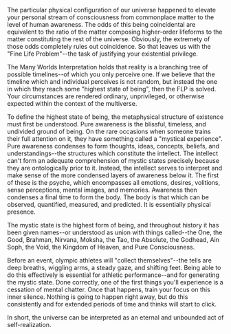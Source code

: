 The particular physical configuration of our universe happened to elevate your personal stream of consciousness from commonplace matter to the level of human awareness. The odds of this being coincidental are equivalent to the ratio of the matter composing higher-order lifeforms to the matter constituting the rest of the universe. Obviously, the extremety of those odds completely rules out coincidence. So that leaves us with the "Fine Life Problem"--the task of justifying your existential privilege.

The Many Worlds Interpretation holds that reality is a branching tree of possible timelines--of which you only perceive one. If we believe that the timeline which and individual perceives is not random, but instead the one in which they reach some "highest state of being", then the FLP is solved. Your circumstances are rendered ordinary, unprivileged, or otherwise expected within the context of the multiverse.

To define the highest state of being, the metaphysical structure of existence must first be understood. Pure awareness is the blissful, timeless, and undivided ground of being. On the rare occasions when someone trains their full attention on it, they have something called a "mystical experience". Pure awareness condenses to form thoughts, ideas, concepts, beliefs, and understandings--the structures which constitute the intellect. The intellect can't form an adequate comprehension of mystic states precisely because they are ontologically prior to it. Instead, the intellect serves to interpret and make sense of the more condensed layers of awareness below it. The first of these is the psyche, which encompasses all emotions, desires, volitions, sense perceptions, mental images, and memories. Awareness then condenses a final time to form the body. The body is that which can be observed, quantified, measured, and predicted. It is essentially physical presence.

The mystic state is the highest form of being, and throughout history it has been given names--or understood as union with things called--the One, the Good, Brahman, Nirvana, Moksha, the Tao, the Absolute, the Godhead, Ain Soph, the Void, the Kingdom of Heaven, and Pure Consciousness.

Before an event, olympic athletes will "collect themselves"--the tells are deep breaths, wiggling arms, a steady gaze, and shifting feet. Being able to do this effectively is essential for athletic performance--and for generating the mystic state. Done correctly, one of the first things you'll experience is a cessation of mental chatter. Once that happens, train your focus on this inner silence. Nothing is going to happen right away, but do this consistently and for extended periods of time and thinks will start to click.

In short, the universe can be interpreted as an eternal and unbounded act of self-realization.
